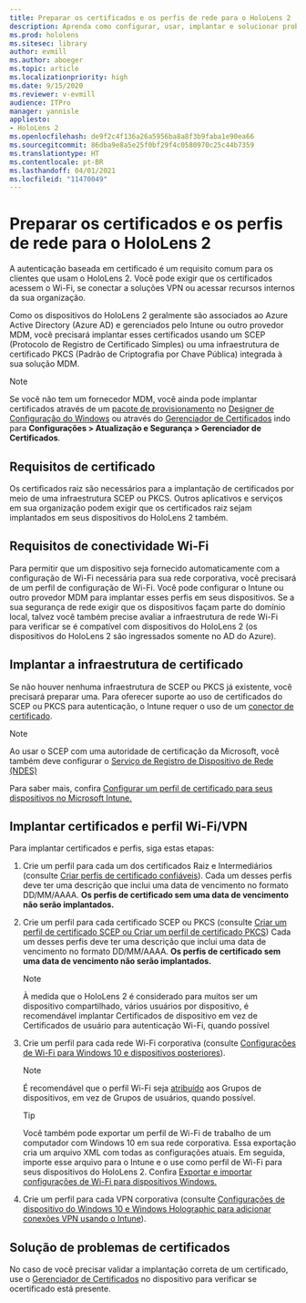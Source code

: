 ```yaml
---
title: Preparar os certificados e os perfis de rede para o HoloLens 2
description: Aprenda como configurar, usar, implantar e solucionar problemas de certificados para rede em dispositivos de realidade mista HoloLens 2.
ms.prod: hololens
ms.sitesec: library
author: evmill
ms.author: aboeger
ms.topic: article
ms.localizationpriority: high
ms.date: 9/15/2020
ms.reviewer: v-evmill
audience: ITPro
manager: yannisle
appliesto:
- HoloLens 2
ms.openlocfilehash: de9f2c4f136a26a5956ba8a8f3b9faba1e90ea66
ms.sourcegitcommit: 86dba9e8a5e25f0bf29f4c0580970c25c44b7359
ms.translationtype: HT
ms.contentlocale: pt-BR
ms.lasthandoff: 04/01/2021
ms.locfileid: "11470049"
---
```

# <a name="prepare-certificates-and-network-profiles-for-hololens-2"></a>Preparar os certificados e os perfis de rede para o HoloLens 2

A autenticação baseada em certificado é um requisito comum para os clientes que usam o HoloLens 2. Você pode exigir que os certificados acessem o Wi-Fi, se conectar a soluções VPN ou acessar recursos internos da sua organização.

Como os dispositivos do HoloLens 2 geralmente são associados ao Azure Active Directory (Azure AD) e gerenciados pelo Intune ou outro provedor MDM, você precisará implantar esses certificados usando um SCEP (Protocolo de Registro de Certificado Simples) ou uma infraestrutura de certificado PKCS (Padrão de Criptografia por Chave Pública) integrada à sua solução MDM. 

>[!NOTE]
> Se você não tem um fornecedor MDM, você ainda pode implantar certificados através de um [pacote de provisionamento](https://docs.microsoft.com/hololens/hololens-provisioning#steps-for-creating-provisioning-packages) no [Designer de Configuração do Windows](https://www.microsoft.com/p/windows-configuration-designer/9nblggh4tx22?rtc=1&activetab=pivot:regionofsystemrequirementstab) ou através do [Gerenciador de Certificados](https://docs.microsoft.com/hololens/certificate-manager) indo para **Configurações > Atualização e Segurança > Gerenciador de Certificados**.

## <a name="certificate-requirements"></a>Requisitos de certificado
Os certificados raiz são necessários para a implantação de certificados por meio de uma infraestrutura SCEP ou PKCS. Outros aplicativos e serviços em sua organização podem exigir que os certificados raiz sejam implantados em seus dispositivos do HoloLens 2 também. 

## <a name="wi-fi-connectivity-requirements"></a>Requisitos de conectividade Wi-Fi
Para permitir que um dispositivo seja fornecido automaticamente com a configuração de Wi-Fi necessária para sua rede corporativa, você precisará de um perfil de configuração de Wi-Fi. Você pode configurar o Intune ou outro provedor MDM para implantar esses perfis em seus dispositivos. Se a sua segurança de rede exigir que os dispositivos façam parte do domínio local, talvez você também precise avaliar a infraestrutura de rede Wi-Fi para verificar se é compatível com dispositivos do HoloLens 2 (os dispositivos do HoloLens 2 são ingressados somente no AD do Azure).

## <a name="deploy-certificate-infrastructure"></a>Implantar a infraestrutura de certificado
Se não houver nenhuma infraestrutura de SCEP ou PKCS já existente, você precisará preparar uma. Para oferecer suporte ao uso de certificados do SCEP ou PKCS para autenticação, o Intune requer o uso de um [conector de certificado](https://docs.microsoft.com/mem/intune/protect/certificate-connectors).

> [!NOTE]
> Ao usar o SCEP com uma autoridade de certificação da Microsoft, você também deve configurar o [Serviço de Registro de Dispositivo de Rede (NDES)](https://docs.microsoft.com/mem/intune/protect/certificates-scep-configure#set-up-ndes)

Para saber mais, confira [Configurar um perfil de certificado para seus dispositivos no Microsoft Intune.](https://docs.microsoft.com/intune/certificates-configure)

## <a name="deploy-certificates-and-wi-fivpn-profile"></a>Implantar certificados e perfil Wi-Fi/VPN
Para implantar certificados e perfis, siga estas etapas:
1.  Crie um perfil para cada um dos certificados Raiz e Intermediários (consulte [Criar perfis de certificado confiáveis](https://docs.microsoft.com/intune/protect/certificates-configure#create-trusted-certificate-profiles)). Cada um desses perfis deve ter uma descrição que inclui uma data de vencimento no formato DD/MM/AAAA. **Os perfis de certificado sem uma data de vencimento não serão implantados.**
1.  Crie um perfil para cada certificado SCEP ou PKCS (consulte [Criar um perfil de certificado SCEP ou Criar um perfil de certificado PKCS](https://docs.microsoft.com/intune/protect/certficates-pfx-configure#create-a-pkcs-certificate-profile)) Cada um desses perfis deve ter uma descrição que inclui uma data de vencimento no formato DD/MM/AAAA. **Os perfis de certificado sem uma data de vencimento não serão implantados.**

    > [!NOTE]
    > À medida que o HoloLens 2 é considerado para muitos ser um dispositivo compartilhado, vários usuários por dispositivo, é recomendável implantar Certificados de dispositivo em vez de Certificados de usuário para autenticação Wi-Fi, quando possível

3.  Crie um perfil para cada rede Wi-Fi corporativa (consulte [Configurações de Wi-Fi para Windows 10 e dispositivos posteriores](https://docs.microsoft.com/intune/wi-fi-settings-windows)). 
    > [!NOTE]
    > É recomendável que o perfil Wi-Fi seja [atribuído](https://docs.microsoft.com/mem/intune/configuration/device-profile-assign) aos Grupos de dispositivos, em vez de Grupos de usuários, quando possível. 

    > [!TIP]
    > Você também pode exportar um perfil de Wi-Fi de trabalho de um computador com Windows 10 em sua rede corporativa. Essa exportação cria um arquivo XML com todas as configurações atuais. Em seguida, importe esse arquivo para o Intune e o use como perfil de Wi-Fi para seus dispositivos do HoloLens 2. Confira [Exportar e importar configurações de Wi-Fi para dispositivos Windows.](https://docs.microsoft.com/mem/intune/configuration/wi-fi-settings-import-windows-8-1)

4.  Crie um perfil para cada VPN corporativa (consulte [Configurações de dispositivo do Windows 10 e Windows Holographic para adicionar conexões VPN usando o Intune](https://docs.microsoft.com/intune/vpn-settings-windows-10)).

## <a name="troubleshooting-certificates"></a>Solução de problemas de certificados

No caso de você precisar validar a implantação correta de um certificado, use o [Gerenciador de Certificados](certificate-manager.md) no dispositivo para verificar se ocertificado está presente.  


